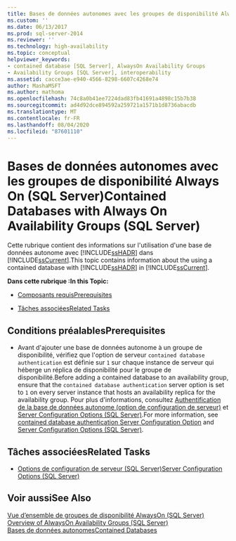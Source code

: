 ```yaml
---
title: Bases de données autonomes avec les groupes de disponibilité Always On (SQL Server) | Microsoft Docs
ms.custom: ''
ms.date: 06/13/2017
ms.prod: sql-server-2014
ms.reviewer: ''
ms.technology: high-availability
ms.topic: conceptual
helpviewer_keywords:
- contained database [SQL Server], AlwaysOn Availability Groups
- Availability Groups [SQL Server], interoperability
ms.assetid: cacce3ae-e940-4566-8298-6607c4268e74
author: MashaMSFT
ms.author: mathoma
ms.openlocfilehash: 74c8a0b41ee7224dad83fb41691a4898c15b7b38
ms.sourcegitcommit: ad4d92dce894592a259721a1571b1d8736abacdb
ms.translationtype: MT
ms.contentlocale: fr-FR
ms.lasthandoff: 08/04/2020
ms.locfileid: "87601110"
---
```

# <a name="contained-databases-with-always-on-availability-groups-sql-server"></a><span data-ttu-id="6835b-102">Bases de données autonomes avec les groupes de disponibilité Always On (SQL Server)</span><span class="sxs-lookup"><span data-stu-id="6835b-102">Contained Databases with Always On Availability Groups (SQL Server)</span></span>
  <span data-ttu-id="6835b-103">Cette rubrique contient des informations sur l'utilisation d'une base de données autonome avec [!INCLUDE[ssHADR](../../../includes/sshadr-md.md)] dans [!INCLUDE[ssCurrent](../../../includes/sscurrent-md.md)].</span><span class="sxs-lookup"><span data-stu-id="6835b-103">This topic contains information about the using a contained database with [!INCLUDE[ssHADR](../../../includes/sshadr-md.md)] in [!INCLUDE[ssCurrent](../../../includes/sscurrent-md.md)].</span></span>  
  
 <span data-ttu-id="6835b-104">**Dans cette rubrique :**</span><span class="sxs-lookup"><span data-stu-id="6835b-104">**In this Topic:**</span></span>  
  
-   [<span data-ttu-id="6835b-105">Composants requis</span><span class="sxs-lookup"><span data-stu-id="6835b-105">Prerequisites</span></span>](#Prerequisites)  
  
-   [<span data-ttu-id="6835b-106">Tâches associées</span><span class="sxs-lookup"><span data-stu-id="6835b-106">Related Tasks</span></span>](#RelatedTasks)  
  
##  <a name="prerequisites"></a><a name="Prerequisites"></a> <span data-ttu-id="6835b-107">Conditions préalables</span><span class="sxs-lookup"><span data-stu-id="6835b-107">Prerequisites</span></span>  
  
-   <span data-ttu-id="6835b-108">Avant d'ajouter une base de données autonome à un groupe de disponibilité, vérifiez que l'option de serveur `contained database authentication` est définie sur `1` sur chaque instance de serveur qui héberge un réplica de disponibilité pour le groupe de disponibilité.</span><span class="sxs-lookup"><span data-stu-id="6835b-108">Before adding a contained database to an availability group, ensure that the `contained database authentication` server option is set to `1` on every server instance that hosts an availability replica for the availability group.</span></span> <span data-ttu-id="6835b-109">Pour plus d'informations, consultez [Authentification de la base de données autonome (option de configuration de serveur)](../../configure-windows/contained-database-authentication-server-configuration-option.md) et [Server Configuration Options &#40;SQL Server&#41;](../../configure-windows/server-configuration-options-sql-server.md).</span><span class="sxs-lookup"><span data-stu-id="6835b-109">For more information, see [contained database authentication Server Configuration Option](../../configure-windows/contained-database-authentication-server-configuration-option.md) and [Server Configuration Options &#40;SQL Server&#41;](../../configure-windows/server-configuration-options-sql-server.md).</span></span>  
  
##  <a name="related-tasks"></a><a name="RelatedTasks"></a> <span data-ttu-id="6835b-110">Tâches associées</span><span class="sxs-lookup"><span data-stu-id="6835b-110">Related Tasks</span></span>  
  
-   [<span data-ttu-id="6835b-111">Options de configuration de serveur &#40;SQL Server&#41;</span><span class="sxs-lookup"><span data-stu-id="6835b-111">Server Configuration Options &#40;SQL Server&#41;</span></span>](../../configure-windows/server-configuration-options-sql-server.md)  
  
## <a name="see-also"></a><span data-ttu-id="6835b-112">Voir aussi</span><span class="sxs-lookup"><span data-stu-id="6835b-112">See Also</span></span>  
 <span data-ttu-id="6835b-113">[Vue d’ensemble de groupes de disponibilité AlwaysOn &#40;SQL Server&#41;](overview-of-always-on-availability-groups-sql-server.md) </span><span class="sxs-lookup"><span data-stu-id="6835b-113">[Overview of AlwaysOn Availability Groups &#40;SQL Server&#41;](overview-of-always-on-availability-groups-sql-server.md) </span></span>  
 [<span data-ttu-id="6835b-114">Bases de données autonomes</span><span class="sxs-lookup"><span data-stu-id="6835b-114">Contained Databases</span></span>](../../../relational-databases/databases/contained-databases.md)  
  
  

